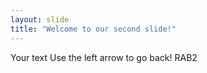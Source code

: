 ```yaml
---
layout: slide
title: "Welcome to our second slide!"
---
```

Your text
Use the left arrow to go back!   RAB2
